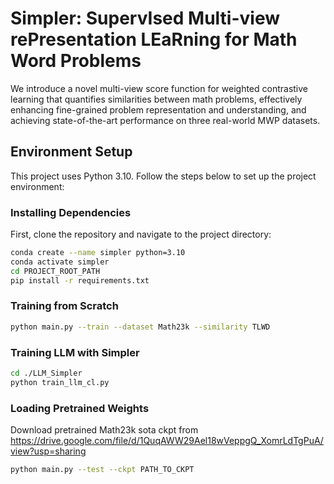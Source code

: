 # Simpler: SupervIsed Multi-view rePresentation LEaRning for Math Word Problems

We introduce a novel multi-view score function for weighted contrastive learning that quantifies similarities between math problems, effectively enhancing fine-grained problem representation and understanding, and achieving state-of-the-art performance on three real-world MWP datasets.
## Environment Setup

This project uses Python 3.10. Follow the steps below to set up the project environment:

### Installing Dependencies

First, clone the repository and navigate to the project directory:

```bash
conda create --name simpler python=3.10
conda activate simpler
cd PROJECT_ROOT_PATH
pip install -r requirements.txt
```
### Training from Scratch
```bash
python main.py --train --dataset Math23k --similarity TLWD 
```
### Training LLM with Simpler
```bash
cd ./LLM_Simpler
python train_llm_cl.py
```
### Loading Pretrained Weights
Download pretrained Math23k sota ckpt from https://drive.google.com/file/d/1QuqAWW29Ael18wVeppgQ_XomrLdTgPuA/view?usp=sharing
```bash
python main.py --test --ckpt PATH_TO_CKPT
```
